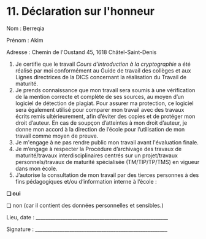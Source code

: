 # 11. Déclaration sur l'honneur

Nom : Berreqia

Prénom : Akim

Adresse : Chemin de l'Oustand 45, 1618 Châtel-Saint-Denis

1. Je certifie que le travail *Cours d’introduction à la cryptographie* a été réalisé par moi conformément au Guide de travail des collèges et aux Lignes directrices
de la DICS concernant la réalisation du Travail de maturité.
2. Je prends connaissance que mon travail sera soumis à une vérification de la mention
correcte et complète de ses sources, au moyen d’un logiciel de détection de plagiat. Pour
assurer ma protection, ce logiciel sera également utilisé pour comparer mon travail avec des
travaux écrits remis ultérieurement, afin d’éviter des copies et de protéger mon droit d’auteur.
En cas de soupçon d’atteintes à mon droit d’auteur, je donne mon accord à la direction de
l’école pour l’utilisation de mon travail comme moyen de preuve.
3. Je m'engage à ne pas rendre public mon travail avant l'évaluation finale.
4. Je m’engage à respecter la Procédure d’archivage des travaux de maturité/travaux
interdisciplinaires centrés sur un projet/travaux personnels/travaux de maturité spécialisée
(TM/TIP/TP/TMS) en vigueur dans mon école.
5. J’autorise la consultation de mon travail par des tierces personnes à des fins pédagogiques
et/ou d’information interne à l’école :

**❏ oui**

❏ non (car il contient des données personnelles et sensibles.)

Lieu, date : ______________________________________________________

Signature : ______________________________________________________